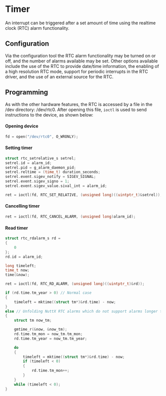 # Timer
An interrupt can be triggered after a set amount of time using the realtime clock (RTC) alarm functionality.

## Configuration
Via the configuration tool the RTC alarm functionality may be turned on or off, and the number of alarms available may be set. Other options available
include the use of the RTC to provide date/time information, the enabling of a high resolution RTC mode, support for periodic interrupts in the RTC
driver, and the use of an external source for the RTC.

## Programming
As with the other hardware features, the RTC is accessed by a file in the /dev directory: /dev/rtc0. After opening this file, `ioctl` is used to send
instructions to the device, as shown below:

#### Opening device
```c
fd = open("/dev/rtc0", O_WRONLY);
```

#### Setting timer
```c
struct rtc_setrelative_s setrel;
setrel.id = alarm_id;
setrel.pid = g_alarm_daemon_pid;
setrel.reltime = (time_t) duration_seconds;
setrel.event.sigev_notify = SIGEV_SIGNAL;
setrel.event.sigev_signo = 1;
setrel.event.sigev_value.sival_int = alarm_id;

ret = ioctl(fd, RTC_SET_RELATIVE, (unsigned long)((uintptr_t)&setrel));
```

#### Cancelling timer
```c
ret = ioctl(fd, RTC_CANCEL_ALARM, (unsigned long)alarm_id);
```

#### Read timer
```c
struct rtc_rdalarm_s rd = 
{
	0
};
rd.id = alarm_id;

long timeleft;
time_t now;
time(&now);

ret = ioctl(fd, RTC_RD_ALARM, (unsigned long)((uintptr_t)&rd));

if (rd.time.tm_year > 0) // Normal case
{
	timeleft = mktime((struct tm*)&rd.time) - now;
}
else // Unfolding NuttX RTC alarms which do not support alarms longer than one month
{
	struct tm now_tm;

	gmtime_r(&now, &now_tm);
	rd.time.tm_mon = now_tm.tm_mon;
	rd.time.tm_year = now_tm.tm_year;

	do
	{
		timeleft = mktime((struct tm*)&rd.time) - now;
		if (timeleft < 0)
		{
			rd.time.tm_mon++;
		}
	}
	while (timeleft < 0);
}
```

